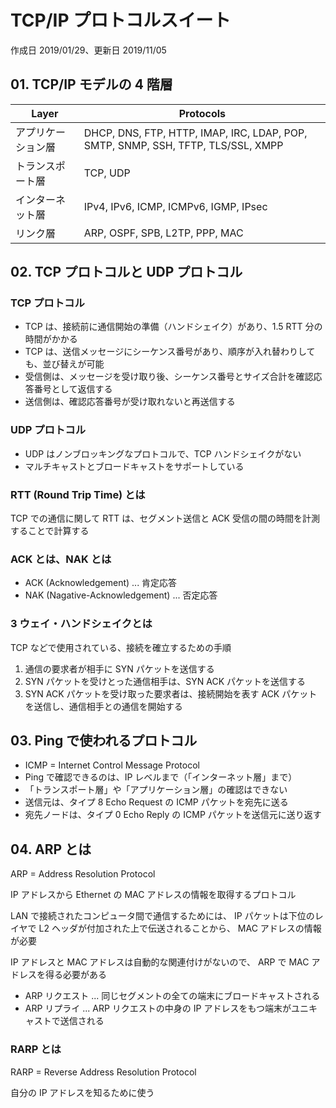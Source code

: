 # TCP/IP プロトコルスイート

作成日 2019/01/29、更新日 2019/11/05

## 01. TCP/IP モデルの 4 階層

| Layer              | Protocols                                                                        |
| ------------------ | -------------------------------------------------------------------------------- |
| アプリケーション層 | DHCP, DNS, FTP, HTTP, IMAP, IRC, LDAP, POP, SMTP, SNMP, SSH, TFTP, TLS/SSL, XMPP |
| トランスポート層   | TCP, UDP                                                                         |
| インターネット層   | IPv4, IPv6, ICMP, ICMPv6, IGMP, IPsec                                            |
| リンク層           | ARP, OSPF, SPB, L2TP, PPP, MAC                                                   |

## 02. TCP プロトコルと UDP プロトコル

### TCP プロトコル

- TCP は、接続前に通信開始の準備（ハンドシェイク）があり、1.5 RTT 分の時間がかかる
- TCP は、送信メッセージにシーケンス番号があり、順序が入れ替わりしても、並び替えが可能
- 受信側は、メッセージを受け取り後、シーケンス番号とサイズ合計を確認応答番号として返信する
- 送信側は、確認応答番号が受け取れないと再送信する

### UDP プロトコル

- UDP はノンブロッキングなプロトコルで、TCP ハンドシェイクがない
- マルチキャストとブロードキャストをサポートしている

### RTT (Round Trip Time) とは

TCP での通信に関して RTT は、セグメント送信と ACK 受信の間の時間を計測することで計算する

### ACK とは、NAK とは

- ACK (Acknowledgement) ... 肯定応答
- NAK (Nagative-Acknowledgement) ... 否定応答

### 3 ウェイ・ハンドシェイクとは

TCP などで使用されている、接続を確立するための手順

1. 通信の要求者が相手に SYN パケットを送信する
1. SYN パケットを受けとった通信相手は、SYN ACK パケットを送信する
1. SYN ACK パケットを受け取った要求者は、接続開始を表す ACK パケットを送信し、通信相手との通信を開始する

## 03. Ping で使われるプロトコル

- ICMP = Internet Control Message Protocol
- Ping で確認できるのは、IP レベルまで（「インターネット層」まで）
- 「トランスポート層」や「アプリケーション層」の確認はできない
- 送信元は、タイプ 8 Echo Request の ICMP パケットを宛先に送る
- 宛先ノードは、タイプ 0 Echo Reply の ICMP パケットを送信元に送り返す

## 04. ARP とは

ARP = Address Resolution Protocol

IP アドレスから Ethernet の MAC アドレスの情報を取得するプロトコル

LAN で接続されたコンピュータ間で通信するためには、
IP パケットは下位のレイヤで L2 ヘッダが付加された上で伝送されることから、
MAC アドレスの情報が必要

IP アドレスと MAC アドレスは自動的な関連付けがないので、
ARP で MAC アドレスを得る必要がある

- ARP リクエスト ... 同じセグメントの全ての端末にブロードキャストされる
- ARP リプライ ... ARP リクエストの中身の IP アドレスをもつ端末がユニキャストで送信される

### RARP とは

RARP = Reverse Address Resolution Protocol

自分の IP アドレスを知るために使う
